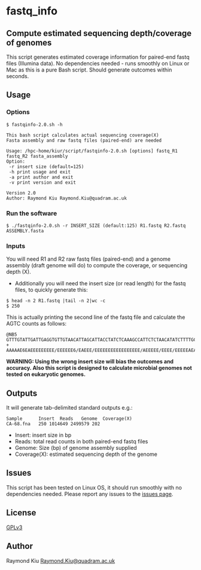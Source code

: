 # fastq_info
## Compute estimated sequencing depth/coverage of genomes
This script generates estimated coverage information for paired-end fastq files (Illumina data). No dependencies needed - runs smoothly on Linux or Mac as this is a pure Bash script. Should generate outcomes within seconds.

## Usage
### Options
```
$ fastqinfo-2.0.sh -h

This bash script calculates actual sequencing coverage(X)
Fasta assembly and raw fastq files (paired-end) are needed

Usage: /hpc-home/kiur/script/fastqinfo-2.0.sh [options] fastq_R1 fastq_R2 fasta_assembly
Option:
 -r insert size (default=125)
 -h print usage and exit
 -a print author and exit
 -v print version and exit

Version 2.0
Author: Raymond Kiu Raymond.Kiu@quadram.ac.uk
```

### Run the software
```
$ ./fastqinfo-2.0.sh -r INSERT_SIZE (default:125) R1.fastq R2.fastq ASSEMBLY.fasta
```
### Inputs
You will need R1 and R2 raw fastq files (paired-end) and a genome assembly (draft genome will do) to compute the coverage, or sequencing depth (X).
- Additionally you will need the insert size (or read length) for the fastq files, to quickly generate this:
```
$ head -n 2 R1.fastq |tail -n 2|wc -c
$ 250
```
This is actually printing the second line of the fastq file and calculate the AGTC counts as follows:
```
@NB5
GTTTGTATTGATTGAGGTGTTGTAACATTAGCATTACCTATCTCAAAGCCATTCTCTAACATATCTTTTGCATCTATGAGACAACAATTGGTTAATGGTTGAAATGGATGGTAATCTAAGTCGTGAAAATGAATATCTCCCGATTGATGTG
+
AAAAAE6EAEEEEEEEEE/EEEEEE6/EAEEE/EEEEEEEEEEEEEEEEE/AEEEEE/EEEE/EEEEEAEAEAEEEAEEAEEEEAEEA<AEE</AEEEEEAEAE/EEAE<<<////EAAEE<AA/A/A<<6<<E<A/<<<6/A<<EEEA/E
```
**WARNING: Using the wrong insert size will bias the outcomes and accuracy. Also this script is designed to calculate microbial genomes not tested on eukaryotic genomes.**

## Outputs
It will generate tab-delimited standard outputs e.g.:
```
Sample   	Insert	Reads	Genome	Coverage(X)
CA-68.fna	250	1014649	2499579	202
```
- Insert: insert size in bp
- Reads: total read counts in both paired-end fastq files
- Genome: Size (bp) of genome assembly supplied
- Coverage(X): estimated sequencing depth of the genome

## Issues
This script has been tested on Linux OS, it should run smoothly with no dependencies needed. Please report any issues to the [issues page](https://github.com/raymondkiu/fastq-info/issues).

## License
[GPLv3](https://github.com/raymondkiu/fastq-info/blob/master/LICENSE)

## Author
Raymond Kiu Raymond.Kiu@quadram.ac.uk
